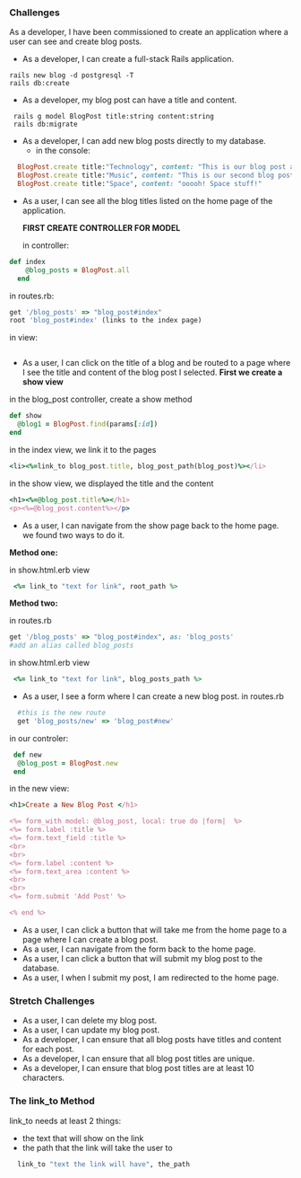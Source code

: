 ### Challenges

As a developer, I have been commissioned to create an application where a user can see and create blog posts.

- As a developer, I can create a full-stack Rails application.

```
rails new blog -d postgresql -T
rails db:create
```

- As a developer, my blog post can have a title and content.

```
 rails g model BlogPost title:string content:string
 rails db:migrate
```

- As a developer, I can add new blog posts directly to my database.
  - in the console:

```ruby
  BlogPost.create title:"Technology", content: "This is our blog post about technology!"
  BlogPost.create title:"Music", content: "This is our second blog post. It's about music!"
  BlogPost.create title:"Space", content: "ooooh! Space stuff!"

```

- As a user, I can see all the blog titles listed on the home page of the application.

  **FIRST CREATE CONTROLLER FOR MODEL**

  in controller:

```ruby
def index
    @blog_posts = BlogPost.all
  end
```

in routes.rb:

```ruby
get '/blog_posts' => "blog_post#index"
root 'blog_post#index' (links to the index page)
```

in view:

```

```

- As a user, I can click on the title of a blog and be routed to a page where I see the title and content of the blog post I selected.
  **First we create a show view**

in the blog_post controller, create a show method

```ruby
def show
  @blog1 = BlogPost.find(params[:id])
end

```

in the index view, we link it to the pages

```ruby
<li><%=link_to blog_post.title, blog_post_path(blog_post)%></li>
```

in the show view, we displayed the title and the content

```ruby
<h1><%=@blog_post.title%></h1>
<p><%=@blog_post.content%></p>
```

- As a user, I can navigate from the show page back to the home page.
  we found two ways to do it.

**Method one:**

in show.html.erb view

```ruby
 <%= link_to "text for link", root_path %>
```

**Method two:**

in routes.rb

```ruby
get '/blog_posts' => "blog_post#index", as: 'blog_posts'
#add an alias called blog_posts
```

in show.html.erb view

```ruby
 <%= link_to "text for link", blog_posts_path %>
```

- As a user, I see a form where I can create a new blog post.
  in routes.rb

```ruby
  #this is the new route
  get 'blog_posts/new' => 'blog_post#new'
```

in our controler:

```ruby
 def new
  @blog_post = BlogPost.new
 end
```

in the new view:

```ruby
<h1>Create a New Blog Post </h1>

<%= form_with model: @blog_post, local: true do |form|  %>
<%= form.label :title %>
<%= form.text_field :title %>
<br>
<br>
<%= form.label :content %>
<%= form.text_area :content %>
<br>
<br>
<%= form.submit 'Add Post' %>

<% end %>

```

- As a user, I can click a button that will take me from the home page to a page where I can create a blog post.
- As a user, I can navigate from the form back to the home page.
- As a user, I can click a button that will submit my blog post to the database.
- As a user, I when I submit my post, I am redirected to the home page.

### Stretch Challenges

- As a user, I can delete my blog post.
- As a user, I can update my blog post.
- As a developer, I can ensure that all blog posts have titles and content for each post.
- As a developer, I can ensure that all blog post titles are unique.
- As a developer, I can ensure that blog post titles are at least 10 characters.

### The link_to Method

link_to needs at least 2 things:

- the text that will show on the link
- the path that the link will take the user to

```ruby
  link_to "text the link will have", the_path
```
